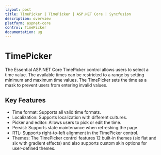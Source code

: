 ```yaml
---
layout: post
title: TimePicker | TimePicker | ASP.NET Core | Syncfusion
description: overview
platform: aspnet-core
control: TimePicker
documentation: ug
---
```


# TimePicker

The Essential ASP.NET Core TimePicker control allows users to select a time value. The available times can be restricted to a range by setting minimum and maximum time values. The TimePicker sets the time as a mask to prevent users from entering invalid values. 

## Key Features

* Time format: Supports all valid time formats.
* Localization: Supports localization with different cultures.
* Picker and editor: Allows users to pick or edit the time.
* Persist: Supports state maintenance when refreshing the page.
* RTL: Supports right-to-left alignment in the TimePicker control.
* Themes: The TimePicker control features 12 built-in themes (six flat and six with gradient effects) and also supports custom skin options for user-defined themes.



